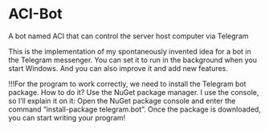 # ACI-Bot
A bot named ACI that can control the server host computer via Telegram


This is the implementation of my spontaneously invented idea for a bot in the Telegram messenger.
You can set it to run in the background when you start Windows. And you can also improve it and add new features.

!!!For the program to work correctly, we need to install the Telegram bot package. How to do it? Use the NuGet package manager. I use the console, so I’ll explain it on it: Open the NuGet package console and enter the command “install-package telegram.bot”. Once the package is downloaded, you can start writing your program!
